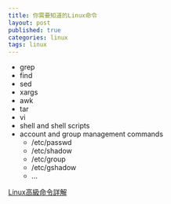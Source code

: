 ```yaml
---
title: 你需要知道的Linux命令
layout: post
published: true
categories: linux
tags: linux
---
```


* grep
* find
* sed
* xargs
* awk
* tar
* vi
* shell and shell scripts
* account and group management commands
  * /etc/passwd
  * /etc/shadow
  * /etc/group
  * /etc/gshadow
  * ...

[Linux高級命令詳解](http://blog.csdn.net/windone0109/article/details/2909565)
